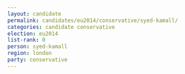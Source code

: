 ```yaml
---
layout: candidate
permalink: candidates/eu2014/conservative/syed-kamall/
categories: candidate conservative
election: eu2014
list-rank: 0
person: syed-kamall
region: london
party: conservative
---
```

